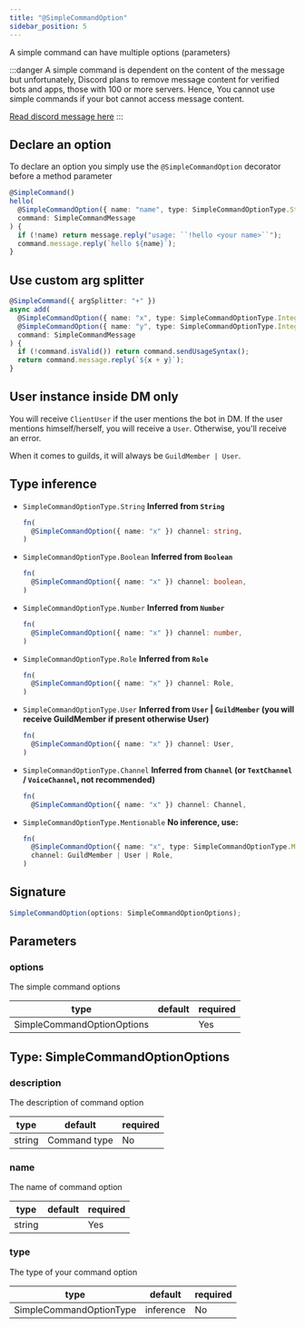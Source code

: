 ```yaml
---
title: "@SimpleCommandOption"
sidebar_position: 5
---
```


A simple command can have multiple options (parameters)

:::danger
A simple command is dependent on the content of the message but unfortunately, Discord plans to remove message content for verified bots and apps, those with 100 or more servers. Hence, You cannot use simple commands if your bot cannot access message content.

[Read discord message here](https://support-dev.discord.com/hc/en-us/articles/4404772028055-Message-Content-Access-Deprecation-for-Verified-Bots)
:::

## Declare an option

To declare an option you simply use the `@SimpleCommandOption` decorator before a method parameter

```ts
@SimpleCommand()
hello(
  @SimpleCommandOption({ name: "name", type: SimpleCommandOptionType.String }) name: string | undefined,
  command: SimpleCommandMessage
) {
  if (!name) return message.reply("usage: ``!hello <your name>``");
  command.message.reply(`hello ${name}`);
}
```

## Use custom arg splitter

```ts
@SimpleCommand({ argSplitter: "+" })
async add(
  @SimpleCommandOption({ name: "x", type: SimpleCommandOptionType.Integer }) x: number | undefined,
  @SimpleCommandOption({ name: "y", type: SimpleCommandOptionType.Integer }) y: number | undefined,
  command: SimpleCommandMessage
) {
  if (!command.isValid()) return command.sendUsageSyntax();
  return command.message.reply(`${x + y}`);
}
```

## User instance inside DM only

You will receive `ClientUser` if the user mentions the bot in DM. If the user mentions himself/herself, you will receive a `User`. Otherwise, you'll receive an error.

When it comes to guilds, it will always be `GuildMember | User`.

## Type inference

- `SimpleCommandOptionType.String`
  **Inferred from `String`**

  ```ts
  fn(
    @SimpleCommandOption({ name: "x" }) channel: string,
  )
  ```

- `SimpleCommandOptionType.Boolean`
  **Inferred from `Boolean`**

  ```ts
  fn(
    @SimpleCommandOption({ name: "x" }) channel: boolean,
  )
  ```

- `SimpleCommandOptionType.Number`
  **Inferred from `Number`**

  ```ts
  fn(
    @SimpleCommandOption({ name: "x" }) channel: number,
  )
  ```

- `SimpleCommandOptionType.Role`
  **Inferred from `Role`**

  ```ts
  fn(
    @SimpleCommandOption({ name: "x" }) channel: Role,
  )
  ```

- `SimpleCommandOptionType.User`
  **Inferred from `User` | `GuildMember` (you will receive GuildMember if present otherwise User)**

  ```ts
  fn(
    @SimpleCommandOption({ name: "x" }) channel: User,
  )
  ```

- `SimpleCommandOptionType.Channel`
  **Inferred from `Channel` (or `TextChannel` / `VoiceChannel`, not recommended)**

  ```ts
  fn(
    @SimpleCommandOption({ name: "x" }) channel: Channel,
  ```

- `SimpleCommandOptionType.Mentionable`
  **No inference, use:**

  ```ts
  fn(
    @SimpleCommandOption({ name: "x", type: SimpleCommandOptionType.Mentionable })
    channel: GuildMember | User | Role,
  )
  ```

## Signature

```ts
SimpleCommandOption(options: SimpleCommandOptionOptions);
```

## Parameters

### options

The simple command options

| type                       | default | required |
| -------------------------- | ------- | -------- |
| SimpleCommandOptionOptions |         | Yes      |

## Type: SimpleCommandOptionOptions

### description

The description of command option

| type   | default      | required |
| ------ | ------------ | -------- |
| string | Command type | No       |

### name

The name of command option

| type   | default | required |
| ------ | ------- | -------- |
| string |         | Yes      |

### type

The type of your command option

| type                    | default   | required |
| ----------------------- | --------- | -------- |
| SimpleCommandOptionType | inference | No       |
